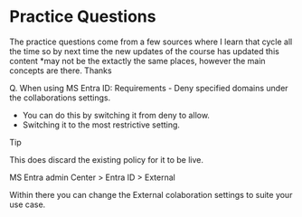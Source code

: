 # Practice Questions
The practice questions come from a few sources where I learn that cycle all the time so by next time the new updates of the course has updated this content *may not be the extactly the same places, however the main concepts are there. Thanks

Q. When using MS Entra ID:
Requirements - Deny specified domains under the collaborations settings.
- You can do this by switching it from deny to allow.
- Switching it to the most restrictive setting.

> [!Tip]
> This does discard the existing policy for it to be live.

MS Entra admin Center > Entra ID > External 
    
Within there you can change the External colaboration settings to suite your use case.
